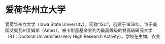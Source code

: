 # 爱荷华州立大学

爱荷华州立大学（Iowa State University），简称“ISU”，创建于1858年，位于美国艾奥瓦州艾姆斯（Ames），被卡耐基基金会列为最高等级的特高级研究大学（R1：Doctoral Universities-Very High Research Activity）。学校在生物、农业